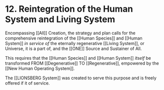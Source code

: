# 12. Reintegration of the Human System and Living System

Encompassing [[All]] Creation, the strategy and plan calls for the comprehensive reintegration of the [[Human Species]] and [[Human System]] *in service of* the eternally regenerative [[Living System]], or Universe, it is a part of, and the [[ONE]] Source and Sustainer of All. 

This requires that the [[Human Species]] and [[Human System]] *itself* be transformed FROM [[Degenerative]] TO [[Regenerative]], empowered by the [[New Human Operating System]]. 

The [[LIONSBERG System]] was created to serve this purpose and is freely offered if it of service. 

